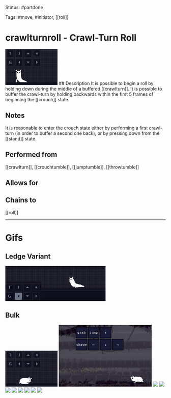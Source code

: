 Status: #partdone

Tags: #move, #initiator, [[roll]]

# crawlturnroll - Crawl-Turn Roll
<img src=https://raw.githubusercontent.com/LauraHannah44/Rain-World-Movement/main/Files/crawlturnroll_header.gif>
## Description
It is possible to begin a roll by holding down during the middle of a buffered [[crawlturn]]. It is possible to buffer the crawl-turn by holding backwards within the first 5 frames of beginning the [[crouch]] state.

## Notes
It is reasonable to enter the crouch state either by performing a first crawl-turn (in order to buffer a second one back), or by pressing down from the [[stand]] state.

## Performed from
[[crawlturn]], [[crouchtumble]], [[jumptumble]], [[throwtumble]]

## Allows for


## Chains to
[[roll]]

___
# Gifs
## Ledge Variant
<img src=https://raw.githubusercontent.com/LauraHannah44/Rain-World-Movement/main/Files/crawlturnroll_ledge.gif>

## Bulk
<img src=https://raw.githubusercontent.com/LauraHannah44/Rain-World-Movement/main/Files/crawlturnroll_0.gif>
<img src=https://raw.githubusercontent.com/LauraHannah44/Rain-World-Movement/main/Files/crawlturnroll_1.gif>
<img src=https://raw.githubusercontent.com/LauraHannah44/Rain-World-Movement/main/Files/crawlturnroll_2.gif>
<img src=https://raw.githubusercontent.com/LauraHannah44/Rain-World-Movement/main/Files/crawlturnroll_3.gif>
<img src=https://raw.githubusercontent.com/LauraHannah44/Rain-World-Movement/main/Files/crawlturnroll_4.gif>
<img src=https://raw.githubusercontent.com/LauraHannah44/Rain-World-Movement/main/Files/crawlturnroll_5.gif>
<img src=https://raw.githubusercontent.com/LauraHannah44/Rain-World-Movement/main/Files/crawlturnroll_6.gif>
<img src=https://raw.githubusercontent.com/LauraHannah44/Rain-World-Movement/main/Files/crawlturnroll_7.gif>
<img src=https://raw.githubusercontent.com/LauraHannah44/Rain-World-Movement/main/Files/crawlturnroll_8.gif>
<img src=https://raw.githubusercontent.com/LauraHannah44/Rain-World-Movement/main/Files/crawlturnroll_9.gif>